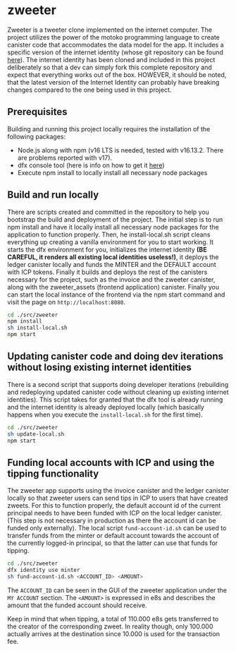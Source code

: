 # zweeter

Zweeter is a tweeter clone implemented on the internet computer. The project utilizes the power of the motoko programming language to create canister code that accommodates the data model for the app. It includes a specific version of the internet identity (whose git repository can be found [here](https://github.com/dfinity/internet-identity)). 
The internet identity has been cloned and included in this project deliberately so that a dev can simply fork this complete repository and expect that everything works out of the box. HOWEVER, it should be noted, that the latest version of the Internet Identity can probably have breaking changes compared to the one being used in this project. 

## Prerequisites

Building and running this project locally requires the installation of the following packages:
- Node.js along with npm (v16 LTS is needed, tested with v16.13.2. There are problems reported with v17).
- dfx console tool (here is info on how to get it [here](https://smartcontracts.org/docs/developers-guide/install-upgrade-remove.html)) 
- Execute npm install to locally install all necessary node packages

## Build and run locally

There are scripts created and committed in the repository to help you bootstrap the build and deployment of the project.
The initial step is to run npm install and have it locally install all necessary node packages for the application to function properly. Then, he install-local.sh script cleans everything up creating a vanilla environment for you to start working. It starts the dfx environment for you, initializes the internet identity **(BE CAREFUL, it renders all existing local identities useless!)**, it deploys the ledger canister locally and funds the MINTER and the DEFAULT account with ICP tokens. Finally it builds and deploys the rest of the canisters necessary for the project, such as the invoice and the zweeter canister, along with the zweeter_assets (frontend application) canister.
Finally you can start the local instance of the frontend via the npm start command and visit the page on `http://localhost:8080`.

```bash
cd ./src/zweeter
npm install
sh install-local.sh
npm start
```

## Updating canister code and doing dev iterations without losing existing internet identities

There is a second script that supports doing developer iterations (rebuilding and redeploying updated canister code without cleaning up existing internet identities). This script takes for granted that the dfx tool is already running and the internet identity is already deployed locally (which basically happens when you execute the `install-local.sh` for the first time).

```bash
cd ./src/zweeter
sh update-local.sh
npm start
```

## Funding local accounts with ICP and using the tipping functionality

The zweeter app supports using the invoice canister and the ledger canister locally so that zweeter users can send tips in ICP to users that have created zweets. For this to function properly, the default account id of the current principal needs to have been funded with ICP on the local ledger canister. (This step is not necessary in production as there the account id can be funded only externally). The local script `fund-account-id.sh` can be used to transfer funds from the minter or default account towards the account of the currently logged-in principal, so that the latter can use that funds for tipping.

```bash
cd ./src/zweeter
dfx identity use minter
sh fund-account-id.sh <ACCOUNT_ID> <AMOUNT>
```

The `ACCOUNT_ID` can be seen in the GUI of the zweeter application under the `MY ACCOUNT` section. The `<AMOUNT>` is expressed in e8s and describes the amount that the funded account should receive.

Keep in mind that when tipping, a total of 110.000 e8s gets transferred to the creator of the corresponding zweet. In reality though, only 100.000 actually arrives at the destination since 10.000 is used for the transaction fee.
